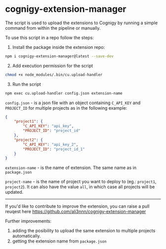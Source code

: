 # cognigy-extension-manager

The script is used to upload the extensions to Cognigy by running a simple command from within the pipeline or manually.

To use this script in a repo follow the steps:

1. Install the package inside the extension repo:
```bash
npm i cognigy-extension-manager@latest --save-dev
```

2. Add execution permission for the script
```bash
chmod +x node_modules/.bin/cu.upload-handler
```

3. Run the script
```bash
npm exec cu.upload-handler config.json extension-name
```

```config.json``` - is a json file with an object containing ```C_API_KEY``` and ```PROJECT_ID``` for multiple projects as in the following example:

```json
{
    "project1": {
        "C_API_KEY": "api_key",
        "PROJECT_ID": "project_id"
    },
    "project2": {
        "C_API_KEY": "api_key_2",
        "PROJECT_ID": "project_id_1"
    }
}
```

```extension-name``` - is the name of extension. The same name as in ```package.json```

```project-name``` - is the name of project you want to deploy to (eg.: ```project1```, ```project2```). It can also have the value ```all```, in which case all projects will be updated.


---

If you'd like to contribute to improve the extension, you can raise a pull reuqest here https://github.com/ali3nnn/cognigy-extension-manager

Further improvements: 
1. adding the posibility to upload the same extension to multiple projects automatically.
2. getting the extension name from ```package.json```

